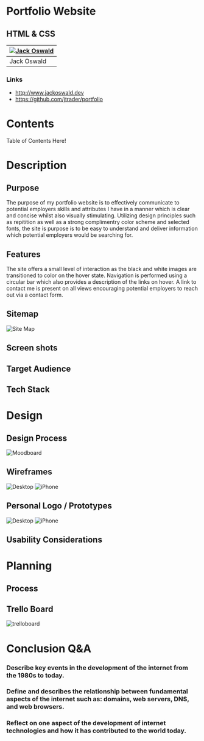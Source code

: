# Portfolio Website
## HTML & CSS

|[![Jack Oswald](docs/me_bw.jpg)](https://github.com/jtrader) | 
|-----------|
| Jack Oswald|

### Links

- http://www.jackoswald.dev
- https://github.com/jtrader/portfolio

# Contents

Table of Contents Here!



# Description

## Purpose
The purpose of my portfolio website is to effectively communicate to potential employers skills and attributes I have in a manner which is clear and concise whilst also visually stimulating. Utilizing design principles such as repitition as well as a strong complimentry color scheme and selected fonts, the site is purpose is to be easy to understand and deliver information which potential employers would be searching for. 

## Features
The site offers a small level of interaction as the black and white images are transitioned to color on the hover state. Navigation is performed using a circular bar which also provides a description of the links on hover. A link to contact me is present on all views encouraging potential employers to reach out via a contact form. 

## Sitemap

![Site Map](docs/sitemap/sitemap.png "Site Map")

## Screen shots

## Target Audience

## Tech Stack

# Design 

## Design Process

![Moodboard](docs/moodboard/Portfolio.jpg "Moodboard")

## Wireframes
![Desktop](docs/wireframes/desktop.png "Desktop")
![iPhone](docs/wireframes/iphone.png "iPhone")

## Personal Logo / Prototypes

![Desktop](docs/prototype/Desktopl.png "Desktop")
![iPhone](docs/prototype/iPhone8l.png "iPhone")

## Usability Considerations

# Planning

## Process

## Trello Board

![trelloboard](docs/sitemap/trello.png "trelloboard")

# Conclusion Q&A

### Describe key events in the development of the internet from the 1980s to today.


### Define and describes the relationship between fundamental aspects of the internet such as: domains, web servers, DNS, and web browsers.

### Reflect on one aspect of the development of internet technologies and how it has contributed to the world today.